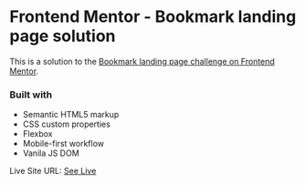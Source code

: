 # Frontend Mentor - Bookmark landing page solution

This is a solution to the [Bookmark landing page challenge on Frontend Mentor](https://www.frontendmentor.io/challenges/bookmark-landing-page-5d0b588a9edda32581d29158). 



### Built with

- Semantic HTML5 markup
- CSS custom properties
- Flexbox
- Mobile-first workflow
- Vanila JS DOM

Live Site URL: [See Live](https://landingpage-bookmark.netlify.app)
